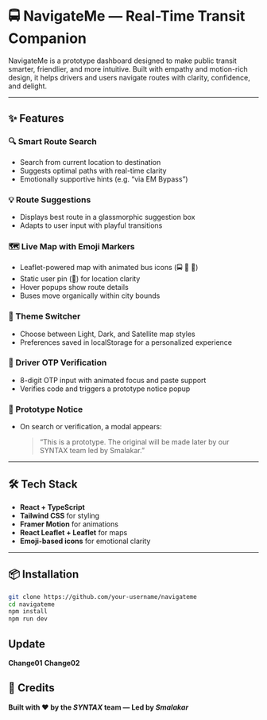 # 🚍 NavigateMe — Real-Time Transit Companion

NavigateMe is a prototype dashboard designed to make public transit smarter, friendlier, and more intuitive. Built with empathy and motion-rich design, it helps drivers and users navigate routes with clarity, confidence, and delight.

---

## ✨ Features

### 🔍 Smart Route Search
- Search from current location to destination
- Suggests optimal paths with real-time clarity
- Emotionally supportive hints (e.g. “via EM Bypass”)

### 💡 Route Suggestions
- Displays best route in a glassmorphic suggestion box
- Adapts to user input with playful transitions

### 🗺️ Live Map with Emoji Markers
- Leaflet-powered map with animated bus icons (🚍 🚌 🚐)
- Static user pin (📍) for location clarity
- Hover popups show route details
- Buses move organically within city bounds

### 🎨 Theme Switcher
- Choose between Light, Dark, and Satellite map styles
- Preferences saved in localStorage for a personalized experience

### 🔐 Driver OTP Verification
- 8-digit OTP input with animated focus and paste support
- Verifies code and triggers a prototype notice popup

### 🚧 Prototype Notice
- On search or verification, a modal appears:
  > “This is a prototype. The original will be made later by our SYNTAX team led by Smalakar.”

---

## 🛠️ Tech Stack

- **React + TypeScript**
- **Tailwind CSS** for styling
- **Framer Motion** for animations
- **React Leaflet + Leaflet** for maps
- **Emoji-based icons** for emotional clarity

---

## 📦 Installation

```bash
git clone https://github.com/your-username/navigateme
cd navigateme
npm install
npm run dev
```
## Update
**Change01**
**Change02**



## 👥 Credits

**Built with ❤️ by the _SYNTAX_ team — Led by _Smalakar_**

